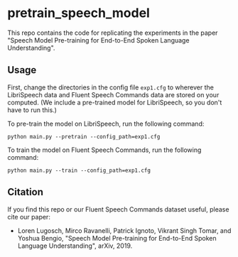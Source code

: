 # pretrain_speech_model
This repo contains the code for replicating the experiments in the paper "Speech Model Pre-training for End-to-End Spoken Language Understanding".

## Usage
First, change the directories in the config file ```exp1.cfg``` to wherever the LibriSpeech data and Fluent Speech Commands data are stored on your computed. (We include a pre-trained model for LibriSpeech, so you don't have to run this.)

To pre-train the model on LibriSpeech, run the following command:
```
python main.py --pretrain --config_path=exp1.cfg
```

To train the model on Fluent Speech Commands, run the following command:
```
python main.py --train --config_path=exp1.cfg
```

## Citation
If you find this repo or our Fluent Speech Commands dataset useful, please cite our paper:

- Loren Lugosch, Mirco Ravanelli, Patrick Ignoto, Vikrant Singh Tomar, and Yoshua Bengio, "Speech Model Pre-training for End-to-End Spoken Language Understanding", arXiv, 2019.
